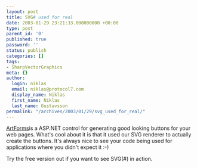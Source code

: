 ```yaml
---
layout: post
title: SVG# used for real
date: 2003-01-29 23:21:33.000000000 +00:00
type: post
parent_id: '0'
published: true
password: ''
status: publish
categories: []
tags:
- SharpVectorGraphics
meta: {}
author:
  login: niklas
  email: niklas@protocol7.com
  display_name: Niklas
  first_name: Niklas
  last_name: Gustavsson
permalink: "/archives/2003/01/29/svg_used_for_real/"
---
```

[ArtForms](http://artforms.progressivex.com/index.htm)is a ASP.NET control for generating good looking buttons for your web pages. What's cool about it is that it used our SVG renderer to actually create the buttons. It's always nice to see your code being used for applications where you didn't expect it :-)

Try the free version out if you want to see SVG(#) in action.

